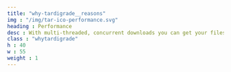 ```yaml
---
title: "why-tardigrade__reasons"
img : "/img/tar-ico-performance.svg"
heading : Performance
desc : With multi-threaded, concurrent downloads you can get your files 20% faster than Amazon S3.
class : "whytardigrade"
h : 40
w : 55
weight : 1
---
```

